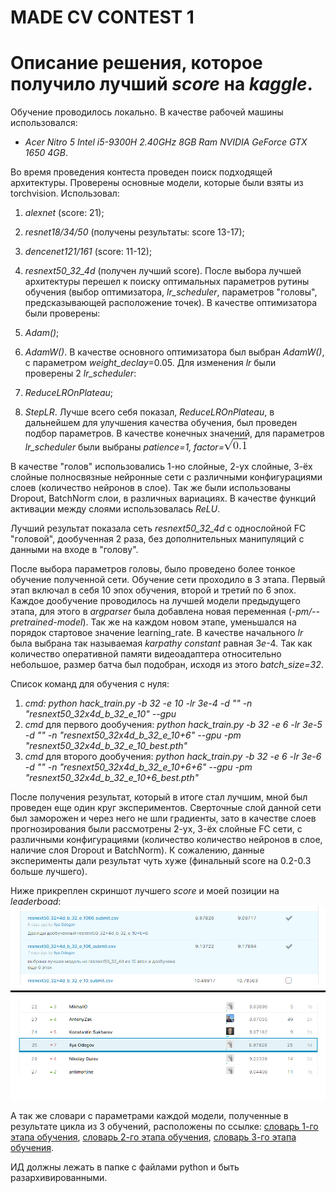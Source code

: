 # MADE CV CONTEST 1
# Описание решения, которое получило лучший *score* на *kaggle*.

Обучение проводилось локально. В качестве рабочей машины использовался:
  * *Acer Nitro 5 Intel i5-9300H 2.40GHz 8GB Ram NVIDIA GeForce GTX 1650 4GB*.

Во время проведения контеста проведен поиск подходящей архитектуры. Проверены основные модели, которые были взяты из torchvision. Использовал:
  1. *alexnet* (score: 21);
  2. *resnet18/34/50* (получены результаты: score 13-17);
  3. *dencenet121/161* (score: 11-12);
  4. *resnext50_32_4d* (получен лучший score).
После выбора лучшей архитектуры перешел к поиску оптимальных параметров рутины обучения (выбор оптимизатора, *lr_scheduler*, параметров "головы", предсказывающей расположение точек). В качестве оптимизатора были проверены:

 1. *Adam()*;
 2. *AdamW()*.
В качестве основного оптимизатора был выбран *AdamW()*, с параметром *weight_declay*=0.05.
Для изменения *lr* были проверены 2 *lr_scheduler*:
 1. *ReduceLROnPlateau*;
 2. *StepLR*.
Лучше всего себя показал, *ReduceLROnPlateau*, в дальнейшем для улучшения качества обучения, был проведен подбор параметров. В качестве конечных значений, для параметров *lr_scheduler* были выбраны *patience=1, factor=*![](sqrt.gif)
 
В качестве "голов" использовались 1-но слойные, 2-ух слойные, 3-ёх слойные полносвязные нейронные сети с различными конфигурациями слоев (количество нейронов в слое). Так же были использованы Dropout, BatchNorm слои, в различных вариациях. В качестве функций активации между слоями использовалась *ReLU*.
 
Лучший результат показала сеть *resnext50_32_4d* c однослойной FC "головой", дообученная 2 раза, без дополнительных манипуляций с данными на входе в "голову".
 
После выбора параметров головы, было проведено более тонкое обучение полученной сети. Обучение сети проходило в 3 этапа. Первый этап включал в себя 10 эпох обучения, второй и третий по 6 эпох. Каждое дообучение проводилось на лучшей модели предыдущего этапа, для этого в *argparser* была добавлена новая переменная (*-pm/--pretrained-model*). Так же на каждом новом этапе, уменьшался на порядок стартовое значение learning_rate. В качестве начального *lr* была выбрана так называемая *karpathy constant* равная 3*e*-4. Так как количество оперативной памяти видеоадаптера относительно небольшое, размер батча был подобран, исходя из этого *batch_size=32*.
 
Список команд для обучения с нуля:
 1. *cmd: python hack_train.py -b 32 -e 10 -lr 3e-4 -d "" -n "resnext50_32x4d_b_32_e_10" --gpu*
 2. *cmd* для первого дообучения:
 *python hack_train.py -b 32 -e 6 -lr 3e-5 -d "" -n "resnext50_32x4d_b_32_e_10+6" --gpu -pm "resnext50_32x4d_b_32_e_10_best.pth"*
 3. *cmd* для второго дообучения:
 *python hack_train.py -b 32 -e 6 -lr 3e-6 -d "" -n "resnext50_32x4d_b_32_e_10+6+6" --gpu -pm "resnext50_32x4d_b_32_e_10+6_best.pth"*

После получения результат, который в итоге стал лучшим, мной был проведен еще один круг экспериментов. Сверточные слой данной сети был заморожен и через него не шли градиенты, зато в качестве слоев прогнозирования были рассмотрены 2-ух, 3-ёх слойные FC сети, c различными конфигурациями (количество количество нейронов в слое, наличие слоя Dropout и BatchNorm). К сожалению, данные эксперименты дали результат чуть хуже (финальный score на 0.2-0.3 больше лучшего).

Ниже прикреплен скриншот лучшего *score* и моей позиции на *leaderboad*:
![](score.png)

А так же словари с параметрами каждой модели, полученные в результате цикла из 3 обучений, расположены по ссылке: [словарь 1-го этапа обучения](https://yadi.sk/d/WTbtJmVoyKMIWA), [словарь 2-го этапа обучения](https://yadi.sk/d/Hh2U_zUFxGmPpA), [словарь 3-го этапа обучения](https://yadi.sk/d/xuB7PB9H79RS1A).

ИД должны лежать в папке с файлами python и быть разархивированными.
